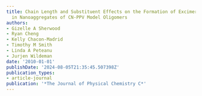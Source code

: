 ```yaml
---
title: Chain Length and Substituent Effects on the Formation of Excimer-Like States
  in Nanoaggregates of CN-PPV Model Oligomers
authors:
- Gizelle A Sherwood
- Ryan Cheng
- Kelly Chacon-Madrid
- Timothy M Smith
- Linda A Peteanu
- Jurjen Wildeman
date: '2010-01-01'
publishDate: '2024-08-05T21:35:45.507398Z'
publication_types:
- article-journal
publication: '*The Journal of Physical Chemistry C*'
---
```

